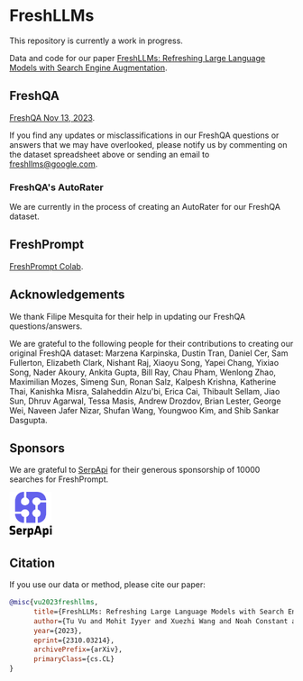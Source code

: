 # FreshLLMs

This repository is currently a work in progress.

Data and code for our paper [FreshLLMs: Refreshing Large Language Models with Search Engine Augmentation](https://arxiv.org/abs/2310.03214).

## FreshQA
[FreshQA Nov 13, 2023](https://docs.google.com/spreadsheets/d/1pNCxHBsPm75P_J-eoveiEFzFCSX9oWYwK8mKVdxYONk/edit?usp=sharing).

If you find any updates or misclassifications in our FreshQA questions or answers that we may have overlooked, please notify us by commenting on the dataset spreadsheet above or sending an email to freshllms@google.com.

### FreshQA's AutoRater
We are currently in the process of creating an AutoRater for our FreshQA dataset.

## FreshPrompt
[FreshPrompt Colab](https://colab.research.google.com/drive/1RbGXczxI5dn9LjcJm6ndpimELihbjdYL?usp=sharing).

## Acknowledgements 
We thank Filipe Mesquita for their help in updating our FreshQA questions/answers.

We are grateful to the following people for their contributions to creating our original FreshQA dataset: Marzena Karpinska, Dustin Tran, Daniel Cer, Sam Fullerton, Elizabeth Clark, Nishant Raj, Xiaoyu Song, Yapei Chang, Yixiao Song, Nader Akoury, Ankita Gupta, Bill Ray, Chau Pham, Wenlong Zhao, Maximilian Mozes, Simeng Sun, Ronan Salz, Kalpesh Krishna, Katherine Thai, Kanishka Misra, Salaheddin Alzu'bi, Erica Cai, Thibault Sellam, Jiao Sun, Dhruv Agarwal, Tessa Masis, Andrew Drozdov, Brian Lester, George Wei, Naveen Jafer Nizar, Shufan Wang, Youngwoo Kim, and Shib Sankar Dasgupta.

## Sponsors

We are grateful to [SerpApi](https://serpapi.com) for their generous sponsorship of 10000 searches for FreshPrompt.

[<img src='serpapi.png' width='75'>](https://serpapi.com)

## Citation
If you use our data or method, please cite our paper:
```bibtex
@misc{vu2023freshllms,
      title={FreshLLMs: Refreshing Large Language Models with Search Engine Augmentation}, 
      author={Tu Vu and Mohit Iyyer and Xuezhi Wang and Noah Constant and Jerry Wei and Jason Wei and Chris Tar and Yun-Hsuan Sung and Denny Zhou and Quoc Le and Thang Luong},
      year={2023},
      eprint={2310.03214},
      archivePrefix={arXiv},
      primaryClass={cs.CL}
}
```
